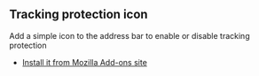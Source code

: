 ## Tracking protection icon

Add a simple icon to the address bar to enable or disable tracking protection

* [Install it from Mozilla Add-ons site](https://addons.mozilla.org/en-US/firefox/addon/tracking-protection-icon/)
